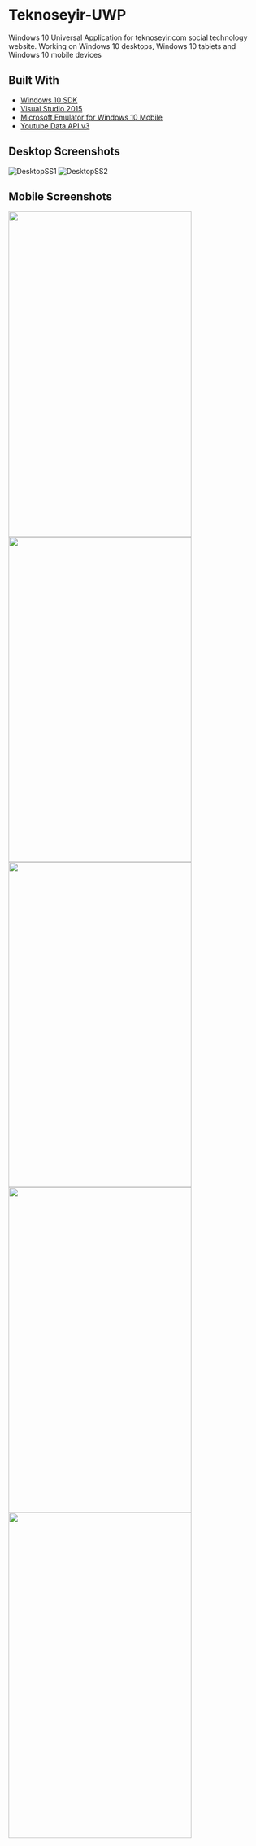 # Teknoseyir-UWP
Windows 10 Universal Application for teknoseyir.com social technology website. Working on Windows 10 desktops, Windows 10 tablets and Windows 10 mobile devices

## Built With
* [Windows 10 SDK] 
* [Visual Studio 2015]
* [Microsoft Emulator for Windows 10 Mobile]
* [Youtube Data API v3]

## Desktop Screenshots
![DesktopSS1](https://dl.dropboxusercontent.com/u/71476794/Github%20Project%20Image%20Sources/Teknoseyir%20-%20UWP/ss002-1.png
)
![DesktopSS2](https://dl.dropboxusercontent.com/u/71476794/Github%20Project%20Image%20Sources/Teknoseyir%20-%20UWP/ss003-1.png
)
## Mobile Screenshots

<img src="https://dl.dropboxusercontent.com/u/71476794/Github%20Project%20Image%20Sources/Teknoseyir%20-%20UWP/mbss002.png" height="640"
width="360">
<img src="https://dl.dropboxusercontent.com/u/71476794/Github%20Project%20Image%20Sources/Teknoseyir%20-%20UWP/mbss004.png" height="640"
width="360">
<img src="https://dl.dropboxusercontent.com/u/71476794/Github%20Project%20Image%20Sources/Teknoseyir%20-%20UWP/mbss005.png" height="640"
width="360">
<img src="https://dl.dropboxusercontent.com/u/71476794/Github%20Project%20Image%20Sources/Teknoseyir%20-%20UWP/mbss008.png" height="640"
width="360">
<img src="https://dl.dropboxusercontent.com/u/71476794/Github%20Project%20Image%20Sources/Teknoseyir%20-%20UWP/mbss009.png" height="640"
width="360">

[Windows 10 SDK]: <https://developer.microsoft.com/en-us/windows/downloads/windows-10-sdk>
[Visual Studio 2015]: <https://www.visualstudio.com/tr/downloads/>
[Microsoft Emulator for Windows 10 Mobile]: <https://www.microsoft.com/en-us/download/details.aspx?id=53424>
[Youtube Data API v3]: <https://developers.google.com/youtube/v3/>
